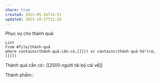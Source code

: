 ```yaml
---
share: true
created: 2023-05-26T14:51
updated: 2023-10-27T21:28
---
```

Phục vụ cho thành quả:
```dataview
List 
From #file/thành-quả 
where contains(thành-quả-cần-có,[[]]) or contains(thành-quả-hỗ-trợ,[[]]) 
```
Thành quả cần có:: [[2500 người tải bộ cài về]]

Thành phẩm::
